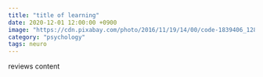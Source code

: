 ```yaml
---
title: "title of learning"
date: 2020-12-01 12:00:00 +0900
image: "https://cdn.pixabay.com/photo/2016/11/19/14/00/code-1839406_1280.jpg"
category: "psychology"
tags: neuro
---
```


reviews content
